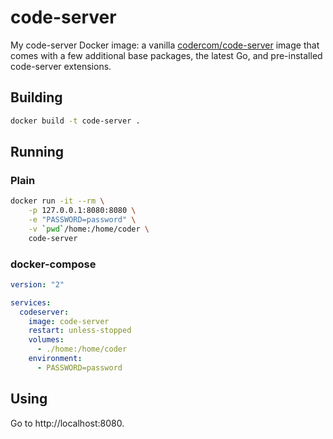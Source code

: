 # code-server

My code-server Docker image: a vanilla [codercom/code-server](https://hub.docker.com/r/codercom/code-server)
image that comes with a few additional base packages, the latest Go, and
pre-installed code-server extensions.

## Building

```bash
docker build -t code-server .
```

## Running

### Plain

```bash
docker run -it --rm \
    -p 127.0.0.1:8080:8080 \
    -e "PASSWORD=password" \
    -v `pwd`/home:/home/coder \
    code-server
```

### docker-compose

```yaml
version: "2"

services:
  codeserver:
    image: code-server
    restart: unless-stopped
    volumes:
      - ./home:/home/coder
    environment:
      - PASSWORD=password
```

## Using

Go to http://localhost:8080.
